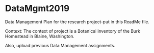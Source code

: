 # DataMgmt2019
Data Management Plan for the research project-put in this ReadMe file.

Context:
The context of project is a Botanical inventory of the Burk Homestead in Blaine, Washington. 

Also, upload previous Data Management assignments. 



